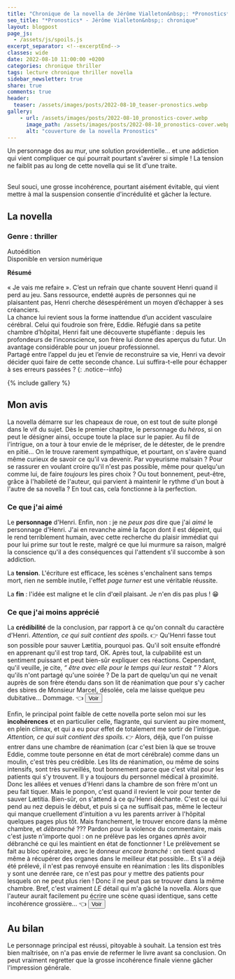 ```yaml
---
title: "Chronique de la novella de Jérôme Vialleton&nbsp;: *Pronostics*"
seo_title: "*Pronostics* - Jérôme Vialleton&nbsp;: chronique"
layout: blogpost
page_js:
  - /assets/js/spoils.js
excerpt_separator: <!--excerptEnd-->
classes: wide
date: 2022-08-10 11:00:00 +0200
categories: chronique thriller
tags: lecture chronique thriller novella
sidebar_newsletter: true
share: true
comments: true
header:
  teaser: /assets/images/posts/2022-08-10_teaser-pronostics.webp
gallery:
    - url: /assets/images/posts/2022-08-10_pronostics-cover.webp
      image_path: /assets/images/posts/2022-08-10_pronostics-cover.webp
      alt: "couverture de la novella Pronostics"
---
```


Un personnage dos au mur, une solution providentielle&hellip; et une addiction qui vient compliquer ce qui pourrait pourtant s'avérer si simple&nbsp;! La tension ne faiblit pas au long de cette novella qui se lit d'une traite.
<!--excerptEnd-->
<br />Seul souci, une grosse incohérence, pourtant aisément évitable, qui vient mettre à mal la suspension consentie d'incrédulité et gâcher la lecture.


<span class="fa fa-star rating_checked"></span>
<span class="fa fa-star rating_checked"></span>
<span class="fa fa-star rating_checked"></span>
<span class="fa fa-star rating_unchecked"></span>
<span class="fa fa-star rating_unchecked"></span>

## La novella

### Genre&nbsp;: thriller

Autoédition <br />
Disponible en version numérique

**Résumé**<br /><br />
«&nbsp;Je vais me refaire&nbsp;». C’est un refrain que chante souvent Henri quand il perd au jeu. Sans ressource, endetté auprès de personnes qui ne plaisantent pas, Henri cherche désespérément un moyen d’échapper à ses créanciers.<br />
La chance lui revient sous la forme inattendue d’un accident vasculaire cérébral. Celui qui foudroie son frère, Eddie.
Réfugié dans sa petite chambre d’hôpital, Henri fait une découverte stupéfiante&nbsp;: depuis les profondeurs de l’inconscience, son frère lui donne des aperçus du futur. Un avantage considérable pour un joueur professionnel. <br />
Partagé entre l’appel du jeu et l’envie de reconstruire sa vie, Henri va devoir décider quoi faire de cette seconde chance. Lui suffira-t-elle pour échapper à ses erreurs passées&nbsp;?
{: .notice--info}

{% include gallery %}



## Mon avis

La novella démarre sur les chapeaux de roue, on est tout de suite plongé dans le vif du sujet. Dès le premier chapitre, le personnage du *héros*, si on peut le désigner ainsi, occupe toute la place sur le papier. Au fil de l'intrigue, on a tour à tour envie de le mépriser, de le détester, de le prendre en pitié&hellip; On le trouve rarement sympathique, et pourtant, on s'avère quand même curieux de savoir ce qu'il va devenir. Par voyeurisme malsain&nbsp;? Pour se rassurer en voulant croire qu'il n'est pas possible, même pour quelqu'un comme lui, de faire *toujours* les pires choix&nbsp;? Ou tout bonnement, peut-être, grâce à l'habileté de l'auteur, qui parvient à maintenir le rythme d'un bout à l'autre de sa novella&nbsp;? En tout cas, cela fonctionne à la perfection.


### Ce que j'ai aimé

Le **personnage** d'Henri. Enfin, non&nbsp;: je ne *peux pas* dire que j'ai *aimé* le personnage d'Henri. J'ai en revanche aimé la façon dont il est dépeint, qui le rend terriblement humain, avec cette recherche du plaisir immédiat qui pour lui prime sur tout le reste, malgré ce que lui murmure sa raison, malgré la conscience qu'il a des conséquences qui l'attendent s'il succombe à son addiction.

La **tension**. L'écriture est efficace, les scènes s'enchaînent sans temps mort, rien ne semble inutile, l'effet *page turner* est une véritable réussite.

La **fin**&nbsp;: l'idée est maligne et le clin d'&oelig;il plaisant. Je n'en dis pas plus&nbsp;! 😁




### Ce que j'ai moins apprécié

La **crédibilité** de la conclusion, par rapport à ce qu'on connaît du caractère d'Henri.
*Attention, ce qui suit contient des spoils.* 👉
<span id="JV-spoil-1" class="hidden" markdown="1">
Qu'Henri fasse tout son possible pour sauver L&aelig;titia, pourquoi pas. Qu'il soit ensuite effondré en apprenant qu'il est trop tard, OK. Après tout, la culpabilité est un sentiment puissant et peut bien-sûr expliquer ces réactions. Cependant, qu'il veuille, je cite, *&ldquo;&nbsp;être avec elle pour le temps qui leur restait&nbsp;&rdquo;*&nbsp;? Alors qu'ils n'ont partagé qu'une soirée&nbsp;? De la part de quelqu'un qui ne venait auprès de son frère étendu dans son lit de réanimation que pour s'y cacher des sbires de Monsieur Marcel, désolée, cela me laisse quelque peu dubitative&hellip; Dommage.
👈 </span>
<button target-id="#JV-spoil-1" class="btn btn--primary btn--small" onclick="toggle(this)">Voir</button>

Enfin, le principal point faible de cette novella porte selon moi sur les **incohérences** et en particulier celle, flagrante, qui survient au pire moment, en plein climax, et qui a eu pour effet de totalement me sortir de l'intrigue.
*Attention, ce qui suit contient des spoils.* 👉
<span id="JV-spoil-2" class="hidden" markdown="1">
Alors, déjà, que l'on puisse entrer dans une chambre de réanimation (car c'est bien là que se trouve Eddie, comme toute personne en état de mort cérébrale) comme dans un moulin, c'est très peu crédible. Les lits de réanimation, ou même de soins intensifs, sont très surveillés, tout bonnement parce que c'est vital pour les patients qui s'y trouvent. Il y a toujours du personnel médical à proximité. Donc les allées et venues d'Henri dans la chambre de son frère m'ont un peu fait tiquer. Mais le ponpon, c'est quand il revient le voir pour tenter de sauver L&aelig;titia. Bien-sûr, on s'attend à ce qu'Henri déchante. C'est ce qui lui pend au nez depuis le début, et puis si ça ne suffisait pas, même le lecteur qui manque cruellement d'intuition a vu les parents arriver à l'hôpital quelques pages plus tôt. Mais franchement, le trouver encore dans la même chambre, et *débranché*&nbsp;??? Pardon pour la violence du commentaire, mais c'est juste n'importe quoi&nbsp;: on ne prélève pas les organes *après* avoir débranché ce qui les maintient en état de fonctionner&nbsp;! Le prélèvement se fait au bloc opératoire, avec le donneur *encore branché*&nbsp;: on tient quand même à récupérer des organes dans le meilleur état possible&hellip; Et s'il a déjà été prélevé, il n'est pas renvoyé ensuite en réanimation&nbsp;: les lits disponibles y sont une denrée rare, ce n'est pas pour y mettre des patients pour lesquels on ne peut plus rien&nbsp;! Donc il ne peut pas se trouver dans la même chambre. Bref, c'est vraiment *LE* détail qui m'a gâché la novella. Alors que l'auteur aurait facilement pu écrire une scène quasi identique, sans cette incohérence grossière&hellip;
👈 </span>
<button target-id="#JV-spoil-2" class="btn btn--primary btn--small" onclick="toggle(this)">Voir</button>


## Au bilan

Le personnage principal est réussi, pitoyable à souhait. La tension est très bien maîtrisée, on n'a pas envie de refermer le livre avant sa conclusion. On peut vraiment regretter que la grosse incohérence finale vienne gâcher l'impression générale.